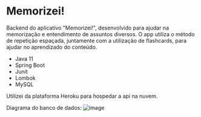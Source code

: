 # Memorizei!
Backend do aplicativo "Memorizei!", desenvolvido para ajudar na memorização e entendimento de assuntos diversos.
O app utiliza o método de repetição espaçada, juntamente com a utilização de flashcards, para ajudar no aprendizado do conteúdo.

- Java 11
- Spring Boot
- Junit
- Lombok
- MySQL

Utilizei da plataforma Heroku para hospedar a api na nuvem.


Diagrama do banco de dados:
![image](https://github.com/kayane-developer/memorizei/assets/91271025/ec412a2f-3e86-46d7-a09c-1b2ee18cdc63)

